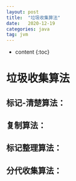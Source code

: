 ```yaml
---
layout: post
title:  "垃圾收集算法"
date:   2020-12-19
categories: java
tag: jvm
---
```


* content
{:toc}
# 垃圾收集算法 #

## 标记-清楚算法：



## 复制算法：

## 标记整理算法：

## 分代收集算法：